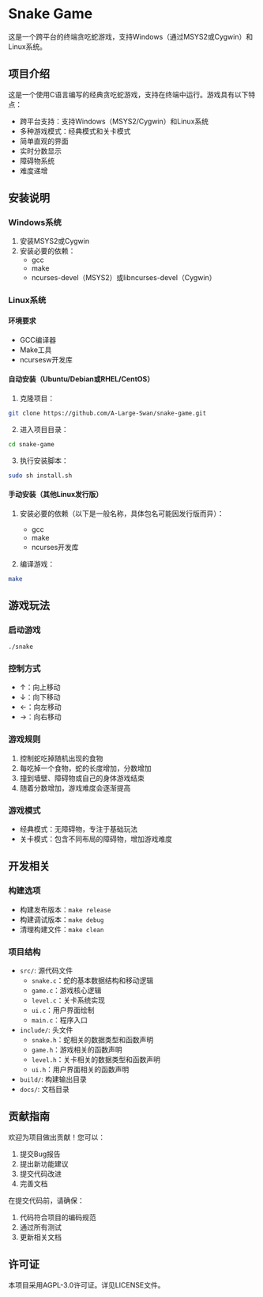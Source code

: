 # Snake Game

这是一个跨平台的终端贪吃蛇游戏，支持Windows（通过MSYS2或Cygwin）和Linux系统。

## 项目介绍

这是一个使用C语言编写的经典贪吃蛇游戏，支持在终端中运行。游戏具有以下特点：

- 跨平台支持：支持Windows（MSYS2/Cygwin）和Linux系统
- 多种游戏模式：经典模式和关卡模式
- 简单直观的界面
- 实时分数显示
- 障碍物系统
- 难度递增

## 安装说明

### Windows系统

1. 安装MSYS2或Cygwin
2. 安装必要的依赖：
   - gcc
   - make
   - ncurses-devel（MSYS2）或libncurses-devel（Cygwin）

### Linux系统

#### 环境要求
- GCC编译器
- Make工具
- ncursesw开发库

#### 自动安装（Ubuntu/Debian或RHEL/CentOS）

1. 克隆项目：
```bash
git clone https://github.com/A-Large-Swan/snake-game.git
```

2. 进入项目目录：
```bash
cd snake-game
```

3. 执行安装脚本：
```bash
sudo sh install.sh
```

#### 手动安装（其他Linux发行版）

1. 安装必要的依赖（以下是一般名称，具体包名可能因发行版而异）：
   - gcc
   - make
   - ncurses开发库

2. 编译游戏：
```bash
make
```

## 游戏玩法

### 启动游戏
```bash
./snake
```

### 控制方式
- ↑：向上移动
- ↓：向下移动
- ←：向左移动
- →：向右移动


### 游戏规则
1. 控制蛇吃掉随机出现的食物
2. 每吃掉一个食物，蛇的长度增加，分数增加
3. 撞到墙壁、障碍物或自己的身体游戏结束
4. 随着分数增加，游戏难度会逐渐提高

### 游戏模式
- 经典模式：无障碍物，专注于基础玩法
- 关卡模式：包含不同布局的障碍物，增加游戏难度

## 开发相关

### 构建选项
- 构建发布版本：`make release`
- 构建调试版本：`make debug`
- 清理构建文件：`make clean`

### 项目结构
- `src/`: 源代码文件
  - `snake.c`：蛇的基本数据结构和移动逻辑
  - `game.c`：游戏核心逻辑
  - `level.c`：关卡系统实现
  - `ui.c`：用户界面绘制
  - `main.c`：程序入口
- `include/`: 头文件
  - `snake.h`：蛇相关的数据类型和函数声明
  - `game.h`：游戏相关的函数声明
  - `level.h`：关卡相关的数据类型和函数声明
  - `ui.h`：用户界面相关的函数声明
- `build/`: 构建输出目录
- `docs/`: 文档目录

## 贡献指南

欢迎为项目做出贡献！您可以：
1. 提交Bug报告
2. 提出新功能建议
3. 提交代码改进
4. 完善文档

在提交代码前，请确保：
1. 代码符合项目的编码规范
2. 通过所有测试
3. 更新相关文档

## 许可证

本项目采用AGPL-3.0许可证。详见LICENSE文件。
